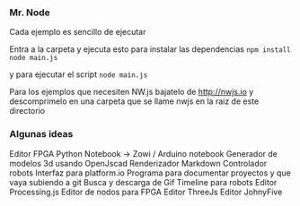 ### Mr. Node

Cada ejemplo es sencillo de ejecutar

Entra a la carpeta y ejecuta esto para instalar las dependencias
`
npm install
node main.js
`

y para ejecutar el script
`
node main.js
`

Para los ejemplos que necesiten NW.js bajatelo de http://nwjs.io y descomprimelo en una carpeta que se llame nwjs en la raiz de este directorio


### Algunas ideas
Editor FPGA
Python Notebook -> Zowi / Arduino notebook
Generador de modelos 3d usando OpenJscad
Renderizador Markdown
Controlador robots
Interfaz para platform.io
Programa para documentar proyectos y que vaya subiendo a git
Busca y descarga de Gif
Timeline para robots
Editor Processing.js
Editor de nodos para FPGA
Editor ThreeJs
Editor JohnyFive
